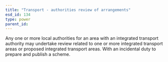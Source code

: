 ```yaml
---
title: "Transport - authorities review of arrangements"
esd_id: 134
type: power
parent_id:  
---
```


Any one or more local authorities for an area with an integrated transport authority may undertake review related to one or more integrated transport areas or proposed integrated transport areas.  With an incidental duty to prepare and publish a scheme.

